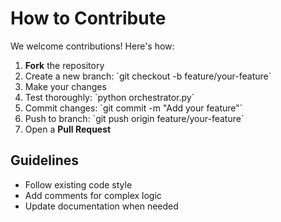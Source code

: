 # How to Contribute

We welcome contributions! Here's how:

1. **Fork** the repository
2. Create a new branch: \`git checkout -b feature/your-feature\`
3. Make your changes
4. Test thoroughly: \`python orchestrator.py\`
5. Commit changes: \`git commit -m "Add your feature"\`
6. Push to branch: \`git push origin feature/your-feature\`
7. Open a **Pull Request**

## Guidelines
- Follow existing code style
- Add comments for complex logic
- Update documentation when needed
